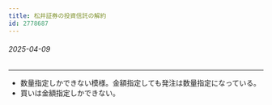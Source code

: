 ```yaml
---
title: 松井証券の投資信託の解約
id: 2778687
---
```


###### 2025-04-09

---

- 数量指定しかできない模様。金額指定しても発注は数量指定になっている。
- 買いは金額指定しかできない。

